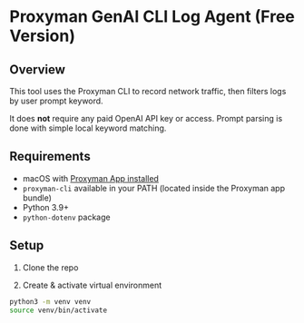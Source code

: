 # Proxyman GenAI CLI Log Agent (Free Version)

## Overview

This tool uses the Proxyman CLI to record network traffic, then filters logs by user prompt keyword.

It does **not** require any paid OpenAI API key or access. Prompt parsing is done with simple local keyword matching.

## Requirements

- macOS with [Proxyman App installed](https://proxyman.io)
- `proxyman-cli` available in your PATH (located inside the Proxyman app bundle)
- Python 3.9+
- `python-dotenv` package

## Setup

1. Clone the repo

2. Create & activate virtual environment

```bash
python3 -m venv venv
source venv/bin/activate
